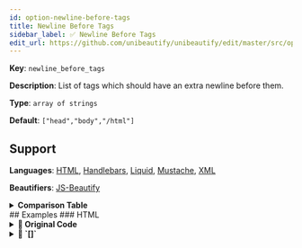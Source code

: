 ```yaml
---
id: option-newline-before-tags
title: Newline Before Tags
sidebar_label: ✅ Newline Before Tags
edit_url: https://github.com/unibeautify/unibeautify/edit/master/src/options.ts
---
```

**Key**: `newline_before_tags`

**Description**: List of tags which should have an extra newline before them.

**Type**: `array of strings`

**Default**: `["head","body","/html"]`

## Support
**Languages**: [HTML](/docs/language-html.html), [Handlebars](/docs/language-handlebars.html), [Liquid](/docs/language-liquid.html), [Mustache](/docs/language-mustache.html), [XML](/docs/language-xml.html)

**Beautifiers**: [JS-Beautify](/docs/beautifier-js-beautify.html)

<details><summary><strong>Comparison Table</strong></summary>
| Language | [JS-Beautify](/docs/beautifier-js-beautify.html) |
| --- | --- |
| [HTML](/docs/language-html.html) | &#9989; |
| [Handlebars](/docs/language-handlebars.html) | &#9989; |
| [Liquid](/docs/language-liquid.html) | &#9989; |
| [Mustache](/docs/language-mustache.html) | &#9989; |
| [XML](/docs/language-xml.html) | &#9989; |
</details>
## Examples
### HTML
<details><summary><strong>🚧 Original Code</strong></summary>
```HTML
<html>
<head></head>
<body>
  <div>
    <span>Hello world</span>
  </div>
</body>
</html>
```
</details>
<details><summary><strong>🔧 `[]`</strong></summary>
Using [JS-Beautify](/docs/beautifier-js-beautify.html) beautifier:
```HTML
<html>
<head></head>
<body>
  <div>
    <span>Hello world</span>
  </div>
</body>
</html>
```
<details><summary>Configuration</summary>
A `.unibeautify.json` file would look like the following:
```json
{
  "HTML": {
    "indent_size": 2,
    "indent_char": " ",
    "newline_before_tags": []
  }
}
```
</details>
<details><summary>Difference from original</summary>
```diff
Index: 
===================================================================
--- 	Original
+++ 	Beautified

```
</details>
</details>
<details><summary><strong>🔧 `["head","body","/html"]`</strong></summary>
Using [JS-Beautify](/docs/beautifier-js-beautify.html) beautifier:
```HTML
<html>

<head></head>

<body>
  <div>
    <span>Hello world</span>
  </div>
</body>

</html>
```
<details><summary>Configuration</summary>
A `.unibeautify.json` file would look like the following:
```json
{
  "HTML": {
    "indent_size": 2,
    "indent_char": " ",
    "newline_before_tags": [
      "head",
      "body",
      "/html"
    ]
  }
}
```
</details>
<details><summary>Difference from original</summary>
```diff
Index: head,body,/html
===================================================================
--- head,body,/html	Original
+++ head,body,/html	Beautified
@@ -1,8 +1,11 @@
 <html>␊
+␊
 <head></head>␊
+␊
 <body>␊
 ␣␣<div>␊
 ␣␣␣␣<span>Hello␣world</span>␊
 ␣␣</div>␊
 </body>␊
+␊
 </html>
\ No newline at end of file

```
</details>
</details>